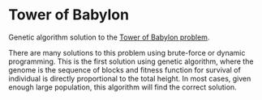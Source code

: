 Tower of Babylon
================

Genetic algorithm solution to the [Tower of Babylon problem](http://uva.onlinejudge.org/external/4/437.html).

There are many solutions to this problem using brute-force or dynamic programming. This is the first solution using genetic algorithm, where the genome is the sequence of blocks and fitness function for survival of individual is directly proportional to the total height. In most cases, given enough large population, this algorithm will find the correct solution.
